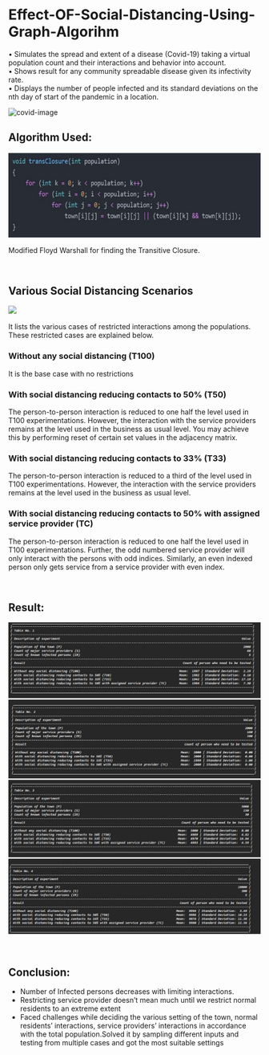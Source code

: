 <!DOCTYPE html>
<html lang="en">
  <head>
    <meta charset="UTF-8" />
    <meta http-equiv="X-UA-Compatible" content="IE=edge" />
    <meta name="viewport" content="width=device-width, initial-scale=1.0" />
  </head>
  <body>
    <h1>Effect-OF-Social-Distancing-Using-Graph-Algorihm</h1>
    <p>
      • Simulates the spread and extent of a disease (Covid-19) taking a virtual
      population count and their interactions and behavior into account.<br />
      • Shows result for any community spreadable disease given its infectivity
      rate. <br />• Displays the number of people infected and its
      standard deviations on the nth day of start of the pandemic in a location.
    </p>
    <img src="https://image.shutterstock.com/image-vector/spread-coronavirus-infection-infographics-covid19-260nw-1677773581.jpg" alt="covid-image">
    <br>
    <h2>Algorithm Used:</h2>
    <img src="Results/rr1.jpg" >
    <p>Modified Floyd Warshall for finding the Transitive Closure.</p>
    <br>
       <h2>Various Social Distancing Scenarios </h2>
    <img src="https://edit.org/img/blog/bvb-templates-coronavirus-business-recommendations-protocols-social-distance.jpg" height="350em">
   <p>It lists the various cases of restricted interactions among the 
    populations. These restricted cases are explained below. </p>
    <h3>Without any social distancing (T100) </h3>
    <p>It is the base case with no restrictions</p>
    <h3>With social distancing reducing contacts to 50% (T50) </h3>
    <p>The person-to-person interaction is reduced to one half the level used in T100 
      experimentations. However, the interaction with the service providers remains at the level used 
      in the business as usual level. 
      You may achieve this by performing reset of certain set values in the adjacency matrix. 
      </p>
      <h3>With social distancing reducing contacts to 33% (T33) </h3>
      <p>The person-to-person interaction is reduced to a third of the level used in T100 
        experimentations. However, the interaction with the service providers remains at the level used 
        in the business as usual level. </p>
        <h3>With social distancing reducing contacts to 50% with assigned service 
          provider (TC) </h3>
          <p>The person-to-person interaction is reduced to one half the level used in T100 
            experimentations. Further, the odd numbered service provider will only interact with the 
            persons with odd indices. Similarly, an even indexed person only gets service from a service 
            provider with even index.</p>
    <br>
    <h2>Result:</h2>
    <p>
    <img src="Results/rs1.jpg">
      <img src="Results/rs2.jpg">
      <img src="Results/rs3.jpg">
      <img src="Results/rs4.jpg">
    </p>
    <br>
    <h2>Conclusion:</h2>
    <p><ul>
        <li>Number of Infected persons decreases with limiting interactions.</li>
        <li>Restricting service provider doesn’t mean much until we restrict normal residents 
            to an extreme extent
            </li>
            <li>Faced challenges while deciding the various setting of the town, normal residents’ 
                interactions, service providers’ interactions in accordance with the total 
                population.Solved it by sampling different inputs and testing from multiple cases and got the 
                most suitable settings
                </li>
    </ul></p>
  </body>
</html>
